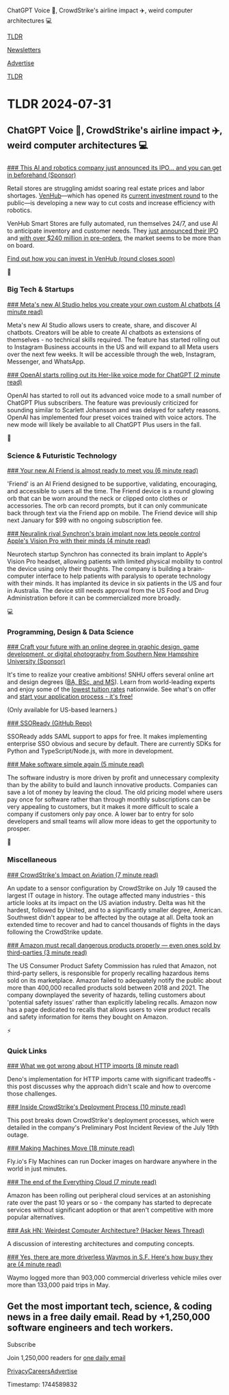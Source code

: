 ChatGPT Voice 🤖, CrowdStrike's airline impact ✈️, weird computer architectures 💻

[TLDR](/)

[Newsletters](/newsletters)

[Advertise](https://advertise.tldr.tech/)

[TLDR](/)

# TLDR 2024-07-31

## ChatGPT Voice 🤖, CrowdStrike's airline impact ✈️, weird computer architectures 💻

### 

[### This AI and robotics company just announced its IPO... and you can get in beforehand (Sponsor)](https://issuanceexpress.com/venhub-cf/?utm_source=TLDR&amp;utm_medium=newsletter&amp;utm_campaign=tldr_newsletter)

Retail stores are struggling amidst soaring real estate prices and labor shortages. [VenHub](https://issuanceexpress.com/venhub-cf/?utm_source=TLDR&utm_medium=newsletter&utm_campaign=tldr_newsletter)—which has opened its [current investment round](https://issuanceexpress.com/venhub-cf/?utm_source=TLDR&utm_medium=newsletter&utm_campaign=tldr_newsletter) to the public—is developing a new way to cut costs and increase efficiency with robotics.

VenHub Smart Stores are fully automated, run themselves 24/7, and use AI to anticipate inventory and customer needs. They [just announced their IPO](https://finance.yahoo.com/news/venhub-announces-pivotal-non-binding-140000898.html?utm_source=Klaviyo&utm_medium=campaign&utm_campaign=InvestorUpdates_7_27&_kx=s7v6lPupDXRFFMndnIZzU-zlC5oOWymrZ8wSWOhWlFY.VTqtDZ) and [with over $240 million in pre-orders](https://issuanceexpress.com/venhub-cf/?utm_source=TLDR&utm_medium=newsletter&utm_campaign=tldr_newsletter), the market seems to be more than on board.

[Find out how you can invest in VenHub (round closes soon)](https://issuanceexpress.com/venhub-cf/?utm_source=TLDR&utm_medium=newsletter&utm_campaign=tldr_newsletter)

📱

### Big Tech & Startups

[### Meta's new AI Studio helps you create your own custom AI chatbots (4 minute read)](https://www.zdnet.com/article/metas-new-ai-studio-helps-you-create-your-own-custom-ai-chatbots/#ftag=RSSbaffb68?utm_source=tldrnewsletter)

Meta's new AI Studio allows users to create, share, and discover AI chatbots. Creators will be able to create AI chatbots as extensions of themselves - no technical skills required. The feature has started rolling out to Instagram Business accounts in the US and will expand to all Meta users over the next few weeks. It will be accessible through the web, Instagram, Messenger, and WhatsApp.

[### OpenAI starts rolling out its Her-like voice mode for ChatGPT (2 minute read)](https://www.theverge.com/2024/7/30/24209650/openai-chatgpt-advanced-voice-mode?utm_source=tldrnewsletter)

OpenAI has started to roll out its advanced voice mode to a small number of ChatGPT Plus subscribers. The feature was previously criticized for sounding similar to Scarlett Johansson and was delayed for safety reasons. OpenAI has implemented four preset voices trained with voice actors. The new mode will likely be available to all ChatGPT Plus users in the fall.

🚀

### Science & Futuristic Technology

[### Your new AI Friend is almost ready to meet you (6 minute read)](https://www.theverge.com/2024/7/30/24207029/friend-ai-companion-gadget?utm_source=tldrnewsletter)

'Friend' is an AI Friend designed to be supportive, validating, encouraging, and accessible to users all the time. The Friend device is a round glowing orb that can be worn around the neck or clipped onto clothes or accessories. The orb can record prompts, but it can only communicate back through text via the Friend app on mobile. The Friend device will ship next January for $99 with no ongoing subscription fee.

[### Neuralink rival Synchron's brain implant now lets people control Apple's Vision Pro with their minds (4 minute read)](https://www.cnbc.com/2024/07/30/neuralink-rival-synchron-offers-thought-control-with-apple-vision-pro-.html?utm_source=tldrnewsletter)

Neurotech startup Synchron has connected its brain implant to Apple's Vision Pro headset, allowing patients with limited physical mobility to control the device using only their thoughts. The company is building a brain-computer interface to help patients with paralysis to operate technology with their minds. It has implanted its device in six patients in the US and four in Australia. The device still needs approval from the US Food and Drug Administration before it can be commercialized more broadly.

💻

### Programming, Design & Data Science

[### Craft your future with an online degree in graphic design, game development, or digital photography from Southern New Hampshire University (Sponsor)](https://degrees.snhu.edu/subjects/art-and-design?utm_source=TLDR&amp;utm_medium=PPL&amp;utm_campaign=PROS_Email&amp;utm_content=TLDR-Design&amp;snhu_segment=OL)

It's time to realize your creative ambitions! SNHU offers several online art and design degrees ([BA, BSc, and MS](https://degrees.snhu.edu/subjects/art-and-design?utm_source=TLDR&utm_medium=PPL&utm_campaign=PROS_Email&utm_content=TLDR-Design&snhu_segment=OL)). Learn from world-leading experts and enjoy some of the [lowest tuition rates](https://degrees.snhu.edu/subjects/art-and-design?utm_source=TLDR&utm_medium=PPL&utm_campaign=PROS_Email&utm_content=TLDR-Design&snhu_segment=OL) nationwide. See what's on offer and [start your application process - it's free!](https://degrees.snhu.edu/subjects/art-and-design?utm_source=TLDR&utm_medium=PPL&utm_campaign=PROS_Email&utm_content=TLDR-Design&snhu_segment=OL)

(Only available for US-based learners.)

[### SSOReady (GitHub Repo)](https://github.com/ssoready/ssoready?utm_source=tldrnewsletter)

SSOReady adds SAML support to apps for free. It makes implementing enterprise SSO obvious and secure by default. There are currently SDKs for Python and TypeScript/Node.js, with more in development.

[### Make software simple again (5 minute read)](https://shiftmag.dev/dhh-make-software-simple-again-3829/?utm_source=tldrnewsletter)

The software industry is more driven by profit and unnecessary complexity than by the ability to build and launch innovative products. Companies can save a lot of money by leaving the cloud. The old pricing model where users pay once for software rather than through monthly subscriptions can be very appealing to customers, but it makes it more difficult to scale a company if customers only pay once. A lower bar to entry for solo developers and small teams will allow more ideas to get the opportunity to prosper.

🎁

### Miscellaneous

[### CrowdStrike's Impact on Aviation (7 minute read)](https://heavymeta.org/2024/07/28/crowdstrikes-impact-on-aviation.html?utm_source=tldrnewsletter)

An update to a sensor configuration by CrowdStrike on July 19 caused the largest IT outage in history. The outage affected many industries - this article looks at its impact on the US aviation industry. Delta was hit the hardest, followed by United, and to a significantly smaller degree, American. Southwest didn't appear to be affected by the outage at all. Delta took an extended time to recover and had to cancel thousands of flights in the days following the CrowdStrike update.

[### Amazon must recall dangerous products properly — even ones sold by third-parties (3 minute read)](https://www.theverge.com/2024/7/30/24209953/amazon-notify-customers-recalled-items-cpsc?utm_source=tldrnewsletter)

The US Consumer Product Safety Commission has ruled that Amazon, not third-party sellers, is responsible for properly recalling hazardous items sold on its marketplace. Amazon failed to adequately notify the public about more than 400,000 recalled products sold between 2018 and 2021. The company downplayed the severity of hazards, telling customers about 'potential safety issues' rather than explicitly labeling recalls. Amazon now has a page dedicated to recalls that allows users to view product recalls and safety information for items they bought on Amazon.

⚡

### Quick Links

[### What we got wrong about HTTP imports (8 minute read)](https://deno.com/blog/http-imports?utm_source=tldrnewsletter)

Deno's implementation for HTTP imports came with significant tradeoffs - this post discusses why the approach didn't scale and how to overcome those challenges.

[### Inside CrowdStrike's Deployment Process (10 minute read)](https://overmind.tech/blog/inside-crowdstrikes-deployment-process?utm_source=tldrnewsletter)

This post breaks down CrowdStrike's deployment processes, which were detailed in the company's Preliminary Post Incident Review of the July 19th outage.

[### Making Machines Move (18 minute read)](https://fly.io/blog/machine-migrations/?utm_source=tldrnewsletter)

Fly.io's Fly Machines can run Docker images on hardware anywhere in the world in just minutes.

[### The end of the Everything Cloud (7 minute read)](https://newsletter.goodtechthings.com/p/the-end-of-the-everything-cloud?utm_source=tldrnewsletter)

Amazon has been rolling out peripheral cloud services at an astonishing rate over the past 10 years or so - the company has started to deprecate services without significant adoption or that aren't competitive with more popular alternatives.

[### Ask HN: Weirdest Computer Architecture? (Hacker News Thread)](https://news.ycombinator.com/item?id=41080172&amp;utm_source=tldrnewsletter)

A discussion of interesting architectures and computing concepts.

[### Yes, there are more driverless Waymos in S.F. Here's how busy they are (4 minute read)](https://www.sfchronicle.com/sf/article/s-f-waymo-robotaxis-19592112.php?utm_source=tldrnewsletter)

Waymo logged more than 903,000 commercial driverless vehicle miles over more than 133,000 paid trips in May.

## Get the most important tech, science, & coding news in a free daily email. Read by +1,250,000 software engineers and tech workers.

Subscribe

Join 1,250,000 readers for [one daily email](/api/latest/tech)

[Privacy](/privacy)[Careers](https://jobs.ashbyhq.com/tldr.tech)[Advertise](/tech/advertise)

Timestamp: 1744589832